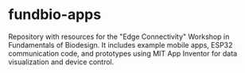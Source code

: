 # fundbio-apps
Repository with resources for the "Edge Connectivity" Workshop in Fundamentals of Biodesign. It includes example mobile apps, ESP32 communication code, and prototypes using MIT App Inventor for data visualization and device control.
